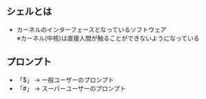 ## シェルとは
- カーネルのインターフェースとなっているソフトウェア  
※カーネル(中核)は直接人間が触ることができないようになっている

## プロンプト
- 「$」 → 一般ユーザーのプロンプト
- 「#」 → スーパーユーザーのプロンプト
